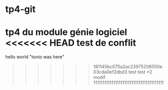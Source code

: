 # tp4-git
tp4 du module génie logiciel
<<<<<<< HEAD
test de conflit
=======
hello world
"tonio was here" 
>>>>>>> 181145bc075a2ac23975206550e03cda0ef2dbd3
test
test *2
modif 111111111111111111111111111111111111111
